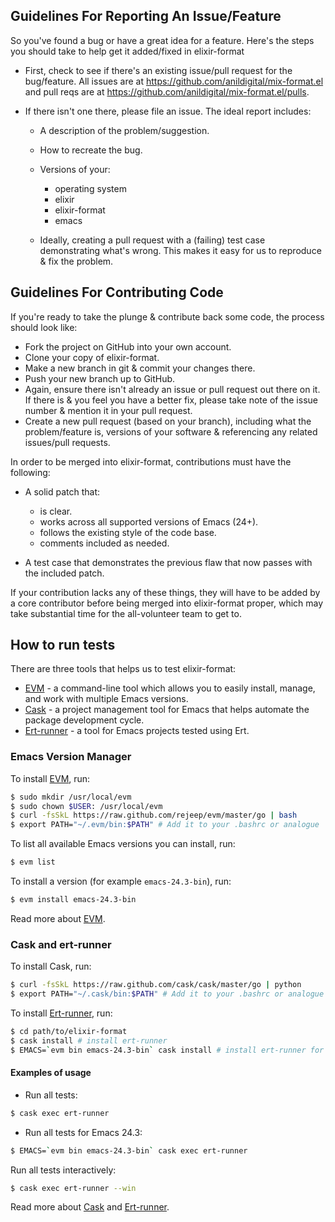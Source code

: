 ## Guidelines For Reporting An Issue/Feature

So you've found a bug or have a great idea for a feature. Here's the steps you
should take to help get it added/fixed in elixir-format

* First, check to see if there's an existing issue/pull request for the
  bug/feature. All issues are at https://github.com/anildigital/mix-format.el
  and pull reqs are at https://github.com/anildigital/mix-format.el/pulls.
* If there isn't one there, please file an issue. The ideal report includes:

  * A description of the problem/suggestion.
  * How to recreate the bug.
  * Versions of your:

    * operating system
    * elixir
    * elixir-format
    * emacs

  * Ideally, creating a pull request with a (failing) test case demonstrating
    what's wrong. This makes it easy for us to reproduce & fix the problem.

## Guidelines For Contributing Code

If you're ready to take the plunge & contribute back some code, the
process should look like:

* Fork the project on GitHub into your own account.
* Clone your copy of elixir-format.
* Make a new branch in git & commit your changes there.
* Push your new branch up to GitHub.
* Again, ensure there isn't already an issue or pull request out there on it.
  If there is & you feel you have a better fix, please take note of the issue
  number & mention it in your pull request.
* Create a new pull request (based on your branch), including what the
  problem/feature is, versions of your software & referencing any related
  issues/pull requests.

In order to be merged into elixir-format, contributions must have the following:

* A solid patch that:

  * is clear.
  * works across all supported versions of Emacs (24+).
  * follows the existing style of the code base.
  * comments included as needed.

* A test case that demonstrates the previous flaw that now passes
  with the included patch.

If your contribution lacks any of these things, they will have to be added
by a core contributor before being merged into elixir-format proper, which may take
substantial time for the all-volunteer team to get to.

## How to run tests

There are three tools that helps us to test elixir-format:

* [EVM](https://github.com/rejeep/evm) - a command-line tool which allows you to easily install, manage, and work with multiple Emacs versions.
* [Cask](https://github.com/cask/cask) - a project management tool for Emacs that helps automate the package development cycle.
* [Ert-runner](https://github.com/rejeep/ert-runner.el) - a tool for Emacs projects tested using Ert.

### Emacs Version Manager

To install [EVM](https://github.com/rejeep/evm), run:

```bash
$ sudo mkdir /usr/local/evm
$ sudo chown $USER: /usr/local/evm
$ curl -fsSkL https://raw.github.com/rejeep/evm/master/go | bash
$ export PATH="~/.evm/bin:$PATH" # Add it to your .bashrc or analogue
```

To list all available Emacs versions you can install, run:

```bash
$ evm list
```

To install a version (for example `emacs-24.3-bin`), run:

```bash
$ evm install emacs-24.3-bin
```

Read more about [EVM](https://github.com/rejeep/evm).

### Cask and ert-runner

To install Cask, run:

```bash
$ curl -fsSkL https://raw.github.com/cask/cask/master/go | python
$ export PATH="~/.cask/bin:$PATH" # Add it to your .bashrc or analogue
```

To install [Ert-runner](https://github.com/rejeep/ert-runner.el), run:

```bash
$ cd path/to/elixir-format
$ cask install # install ert-runner
$ EMACS=`evm bin emacs-24.3-bin` cask install # install ert-runner for Emacs 24.3
```

#### Examples of usage

* Run all tests:

```bash
$ cask exec ert-runner
```

* Run all tests for Emacs 24.3:

```bash
$ EMACS=`evm bin emacs-24.3-bin` cask exec ert-runner
```

Run all tests interactively:

```bash
$ cask exec ert-runner --win
```

Read more about [Cask](https://github.com/cask/cask) and [Ert-runner](https://github.com/rejeep/ert-runner.el).
